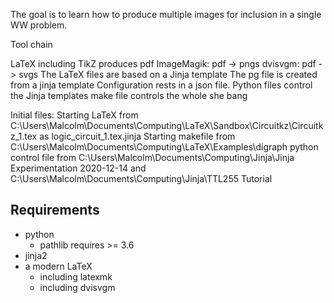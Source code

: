 The goal is to learn how to produce multiple images for inclusion in a single WW problem.

Tool chain

LaTeX including TikZ produces pdf
ImageMagik: pdf -> pngs
dvisvgm: pdf -> svgs
The LaTeX files are based on a Jinja template
The pg file is created from a jinja template
Configuration rests in a json file.
Python files control the Jinja templates
make file controls the whole she bang

Initial files:
Starting LaTeX from C:\Users\Malcolm\Documents\Computing\LaTeX\Sandbox\Circuitkz\Circuitkz_1.tex as logic_circuit_1.tex.jinja
Starting makefile from C:\Users\Malcolm\Documents\Computing\LaTeX\Examples\digraph
python control file from C:\Users\Malcolm\Documents\Computing\Jinja\Jinja Experimentation 2020-12-14 and C:\Users\Malcolm\Documents\Computing\Jinja\TTL255 Tutorial

## Requirements

* python
    * pathlib requires >= 3.6
* jinja2
* a modern LaTeX
    * including latexmk
    * including dvisvgm
